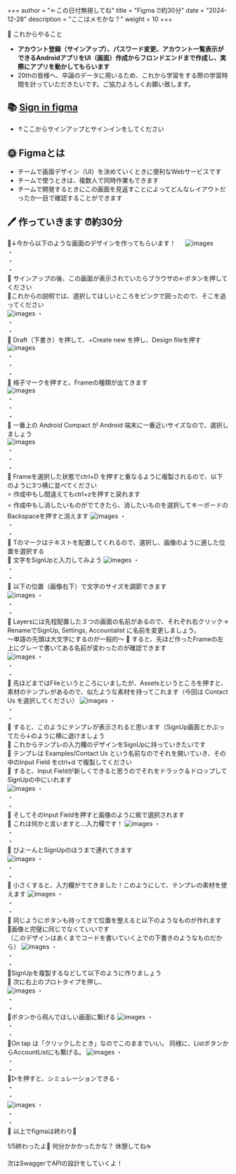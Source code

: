 +++
author = "←この日付無視してね"
title = "Figma  ⏰約30分"
date = "2024-12-28"
description = "ここはメモかな？"
weight = 10
+++

📖 これからやること  
-  **アカウント登録（サインアップ）、パスワード変更、アカウント一覧表示ができるAndroidアプリをUI（画面）作成からフロンドエンドまで作成し、実際にアプリを動かしてもらいます**  
-  20thの皆様へ、卒論のデータに用いるため、これから学習をする際の学習時間を計っていただきたいです。ご協力よろしくお願い致します。  

 
## 📚 [Sign in figma](https://www.figma.com/login)  
-  ↑ここからサインアップとサインインをしてください 

## 🌞 **Figmaとは**  
- チームで画面デザイン（UI）を決めていくときに便利なWebサービスです  
- チームで使うときは、複数人で同時作業もできます   
- チームで開発するときにこの画面を見返すことによってどんなレイアウトだったか一目で確認することができます

## 🖊 作っていきます   ⏰約30分
🌷↓今から以下のような画面のデザインを作ってもらいます！  　
![images](/images/figma16.png)  
・  
・  
・  
🌷 サインアップの後、この画面が表示されていたらブラウザの←ボタンを押してください  
🌷これからの説明では、選択してほしいところをピンクで囲ったので、そこを追ってください    
![images](/images/figma18.png)
・  
・  
・  
🌷 Draft（下書き）を押して、+Create new を押し、Design fileを押す  
![images](/images/figma1.png)  
・  
・  
・  
🌷 格子マークを押すと、Frameの種類が出てきます  
![images](/images/figma9.png)  
・  
・  
・  
🌷 一番上の Android Compact が Android 端末に一番近いサイズなので、選択しましょう  
![images](/images/figma10.png)  
・  
・  
・  
🌷 Frameを選択した状態でctrl+D を押すと重なるように複製されるので、以下のように3つ横に並べてください  
⭐ 作成中もし間違えてもctrl+zを押すと戻れます  
⭐ 作成中もし消したいものがでてきたら、消したいものを選択してキーボードのBackspaceを押すと消えます
![images](/images/figma2.png)
・  
・  
・  
🌷 Tのマークはテキストを配置してくれるので、選択し、画像のように適した位置を選択する  
🌷 文字をSignUpと入力してみよう
![images](/images/figma3.png)
・  
・  
・  
🌷 以下の位置（画像右下）で文字のサイズを調節できます  
![images](/images/figma4.png)
・  
・  
・  
🌷 Layersには先程配置した３つの画面の名前があるので、それぞれ右クリック→ RenameでSignUp, Settings, Accountalist に名前を変更しましょう。  
～単語の先頭は大文字にするのが一般的～ 
🌷 すると、先ほど作ったFrameの左上にグレーで書いてある名前が変わったのが確認できます  
![images](/images/figma5.png)
・  
・  
・  
🌷 先ほどまではFileというところにいましたが、Assetsというところを押すと、素材のテンプレがあるので、似たような素材を持ってこれます（今回は Contact Us を選択してください）
![images](/images/figma6.png)
・  
・  
・  
🌷 すると、このようにテンプレが表示されると思います（SignUp画面とかぶってたら↓のように横に退けましょう  
🌷 これからテンプレの入力欄のデザインをSignUpに持っていきたいです  
🌷 テンプレは Examples/Contact Us という名前なのでそれを開いていき、その中のInput Field をctrl+d で複製してください  
🌷 すると、Input Fieldが新しくできると思うのでそれをドラック＆ドロップしてSignUpの中にいれます  
![images](/images/figma19.png)
・  
・  
・   
🌷 そしてそのInput Fieldを押すと画像のように紫で選択されます  
🌷 これは何かと言いますと...入力欄です！
![images](/images/figma20.png)
・  
・  
・   
🌷 びよーんとSignUpのほうまで連れてきます  
![images](/images/figma21.png)
・  
・  
・   
🌷  小さくすると、入力欄がでてきました！このようにして、テンプレの素材を使えます
![images](/images/figma22.png)
・  
・  
・   
🌷 同じようにボタンも持ってきて位置を整えると以下のようなものが作れます   
🌷画像と完璧に同じでなくていいです  
（このデザインはあくまでコードを書いていく上での下書きのようなものだから）
![images](/images/figma7.png)
・  
・  
・  
🌷SignUpを複製するなどして以下のように作りましょう  
🌷 次に右上のプロトタイプを押し、  
![images](/images/figma16.png)
・  
・  
・  
🌷ボタンから飛んでほしい画面に繋げる
![images](/images/figma12.png)
・  
・  
・  
🌷On tap は「クリックしたとき」なのでこのままでいい。  同様に、ListボタンからAccountListにも繋げる。
![images](/images/figma13.png)
・  
・  
・  
🌷▷を押すと、シミュレーションできる・  
・  
・  
![images](/images/figma17.png)
・  
・  
・  
🌷 以上でfigmaは終わり🎉  

1/5終わったよ🎊  何分かかかったかな？  休憩してね☕  

次はSwaggerでAPIの設計をしていくよ！

